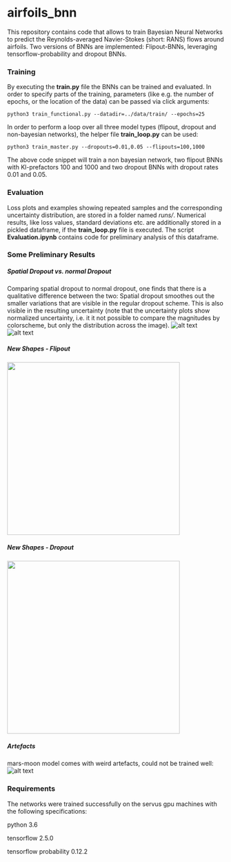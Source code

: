 # airfoils_bnn
This repository contains code that allows to train Bayesian Neural Networks to predict the Reynolds-averaged Navier-Stokes (short: RANS) flows around airfoils. Two versions of BNNs are implemented: Flipout-BNNs, leveraging tensorflow-probability and dropout BNNs. 
### Training
By executing the __train.py__ file the BNNs can be trained and evaluated. In order to specify parts of the training, parameters (like e.g. the number of epochs, or the location of the data) can be passed via click arguments:

```python3 train_functional.py --datadir=../data/train/ --epochs=25```

In order to perform a loop over all three model types (flipout, dropout and non-bayesian networks), the helper file __train_loop.py__ can be used:

```python3 train_master.py --dropouts=0.01,0.05 --flipouts=100,1000```

The above code snippet will train a non bayesian network, two flipout BNNs with Kl-prefactors 100 and 1000 and two dropout BNNs with dropout rates 0.01 and 0.05. 

### Evaluation
Loss plots and examples showing repeated samples and the corresponding uncertainty distribution, are stored in a folder named *runs/*. Numerical results, like loss values, standard deviations etc. are additionally stored in a pickled dataframe, if the __train_loop.py__ file is executed. The script __Evaluation.ipynb__ contains code for preliminary analysis of this dataframe.

### Some Preliminary Results

##### Spatial Dropout vs. normal Dropout
Comparing spatial dropout to normal dropout, one finds that there is a qualitative difference between the two: Spatial dropout smoothes out the smaller variations that are visible in the regular dropout scheme. This is also visible in the resulting uncertainty (note that the uncertainty plots show normalized uncertainty, i.e. it it not possible to compare the magnitudes by colorscheme, but only the distribution across the image).
![alt text](https://github.com/muellerm-95/airfoils_bnn/blob/1b0d919ee03c95e18c320b16ef619b0143abbec6/runs/grid6/spatial_do_True_example.png)
![alt text](https://github.com/muellerm-95/airfoils_bnn/blob/1b0d919ee03c95e18c320b16ef619b0143abbec6/runs/grid6/spatial_do_False_example.png)

##### New Shapes - Flipout 
 <img src="https://github.com/muellerm-95/airfoils_bnn/blob/1b0d919ee03c95e18c320b16ef619b0143abbec6/runs/grid6/bayesian-unet_bsize_64_lrG_0.005_epochs_40_klpref_100.0_spatialDropout_True_dropout_0.0_flipout_True/different_shapes.png" width="400" height="400">
 
##### New Shapes - Dropout 

<img src="https://github.com/muellerm-95/airfoils_bnn/blob/1b0d919ee03c95e18c320b16ef619b0143abbec6/runs/grid6/bayesian-unet_bsize_64_lrG_0.005_epochs_40_klpref_1.0_spatialDropout_True_dropout_0.1_flipout_False/different_shapes.png" width="400" height="400">

##### Artefacts
mars-moon model comes with weird artefacts, could not be trained well:
![alt text](https://github.com/muellerm-95/airfoils_bnn/blob/1b0d919ee03c95e18c320b16ef619b0143abbec6/runs/grid6/weird_mars_moon.png)

### Requirements
The networks were trained successfully on the servus gpu machines with the following specifications:

python 3.6

tensorflow 2.5.0

tensorflow probability 0.12.2
